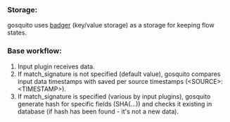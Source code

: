 ### Storage:

gosquito uses [badger](https://github.com/dgraph-io/badger) (key/value storage) as a storage for keeping flow states.  

### Base workflow:  

1. Input plugin receives data.
2. If match_signature is not specified (default value), gosquito compares input data timestamps with saved per source timestamps (\<SOURCE\>:\<TIMESTAMP\>).
3. If match_signature is specified (various by input plugins), gosquito generate hash for specific fields (SHA(<SOURCE><FIELD1>...<FIELDN>)) and checks it existing in database (if hash has been found - it's not a new data).
